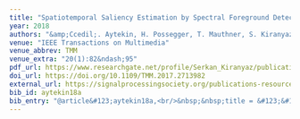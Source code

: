 ```yaml
---
title: "Spatiotemporal Saliency Estimation by Spectral Foreground Detection"
year: 2018
authors: "&amp;Ccedil;. Aytekin, H. Possegger, T. Mauthner, S. Kiranyaz, H. Bischof, M. Gabbouj"
venue: "IEEE Transactions on Multimedia"
venue_abbrev: TMM
venue_extra: "20(1):82&ndash;95"
pdf_url: https://www.researchgate.net/profile/Serkan_Kiranyaz/publication/317423774_Spatiotemporal_Saliency_Estimation_by_Spectral_Foreground_Detection/links/5a7708faaca2722e4df0fa29/Spatiotemporal-Saliency-Estimation-by-Spectral-Foreground-Detection.pdf
doi_url: https://doi.org/10.1109/TMM.2017.2713982
external_url: https://signalprocessingsociety.org/publications-resources/ieee-transactions-multimedia
bib_id: aytekin18a
bib_entry: "@article&#123;aytekin18a,<br/>&nbsp;&nbsp;title = &#123;&#123;Spatiotemporal Saliency Estimation by Spectral Foreground Detection&#125;&#125;,<br/>&nbsp;&nbsp;author = &#123;&#92;c&#123;C&#125;a&#92;u&#123;g&#125;lar Aytekin and Horst Possegger and Thomas Mauthner and Serkan Kiranyaz and Horst Bischof and Moncef Gabbouj&#125;,<br/>&nbsp;&nbsp;journal = &#123;IEEE Transactions on Multimedia (TMM)&#125;,<br/>&nbsp;&nbsp;volume = &#123;20&#125;,<br/>&nbsp;&nbsp;number = &#123;1&#125;,<br/>&nbsp;&nbsp;pages = &#123;82--95&#125;,<br/>&nbsp;&nbsp;year = &#123;2018&#125;<br/>&#125;"
---
```

